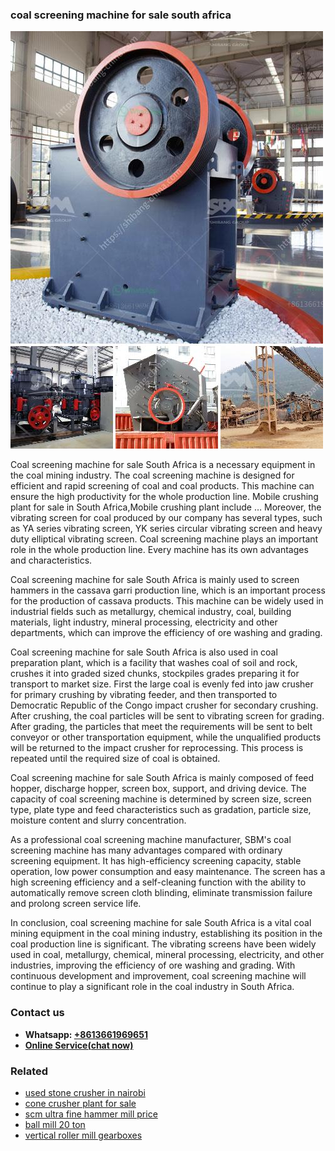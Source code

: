 <h3>coal screening machine for sale south africa</h3><img src='1708499318.jpg' alt=''><p>Coal screening machine for sale South Africa is a necessary equipment in the coal mining industry. The coal screening machine is designed for efficient and rapid screening of coal and coal products. This machine can ensure the high productivity for the whole production line. Mobile crushing plant for sale in South Africa,Mobile crushing plant include … Moreover, the vibrating screen for coal produced by our company has several types, such as YA series vibrating screen, YK series circular vibrating screen and heavy duty elliptical vibrating screen. Coal screening machine plays an important role in the whole production line. Every machine has its own advantages and characteristics.</p><p>Coal screening machine for sale South Africa is mainly used to screen hammers in the cassava garri production line, which is an important process for the production of cassava products. This machine can be widely used in industrial fields such as metallurgy, chemical industry, coal, building materials, light industry, mineral processing, electricity and other departments, which can improve the efficiency of ore washing and grading.</p><p>Coal screening machine for sale South Africa is also used in coal preparation plant, which is a facility that washes coal of soil and rock, crushes it into graded sized chunks, stockpiles grades preparing it for transport to market size. First the large coal is evenly fed into jaw crusher for primary crushing by vibrating feeder, and then transported to Democratic Republic of the Congo impact crusher for secondary crushing. After crushing, the coal particles will be sent to vibrating screen for grading. After grading, the particles that meet the requirements will be sent to belt conveyor or other transportation equipment, while the unqualified products will be returned to the impact crusher for reprocessing. This process is repeated until the required size of coal is obtained.</p><p>Coal screening machine for sale South Africa is mainly composed of feed hopper, discharge hopper, screen box, support, and driving device. The capacity of coal screening machine is determined by screen size, screen type, plate type and feed characteristics such as gradation, particle size, moisture content and slurry concentration.</p><p>As a professional coal screening machine manufacturer, SBM's coal screening machine has many advantages compared with ordinary screening equipment. It has high-efficiency screening capacity, stable operation, low power consumption and easy maintenance. The screen has a high screening efficiency and a self-cleaning function with the ability to automatically remove screen cloth blinding, eliminate transmission failure and prolong screen service life.</p><p>In conclusion, coal screening machine for sale South Africa is a vital coal mining equipment in the coal mining industry, establishing its position in the coal production line is significant. The vibrating screens have been widely used in coal, metallurgy, chemical, mineral processing, electricity, and other industries, improving the efficiency of ore washing and grading. With continuous development and improvement, coal screening machine will continue to play a significant role in the coal industry in South Africa.</p><h3>Contact us</h3><ul><li><strong>Whatsapp:&nbsp;<a href="https://wa.me/8613661969651">+8613661969651</a></strong></li><li><a href="https://swt.shibang-china.com/?git&amp;zhl&amp;coal screening machine for sale south africa"><strong>Online Service(chat now)</strong></a></li></ul><h3>Related</h3><ul><li><a href='used stone crusher in nairobi.md'>used stone crusher in nairobi</a></li><li><a href='cone crusher plant for sale.md'>cone crusher plant for sale</a></li><li><a href='scm ultra fine hammer mill price.md'>scm ultra fine hammer mill price</a></li><li><a href='ball mill 20 ton.md'>ball mill 20 ton</a></li><li><a href='vertical roller mill gearboxes.md'>vertical roller mill gearboxes</a></li></ul>